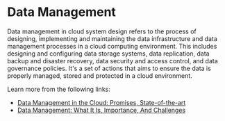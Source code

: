 # Data Management

Data management in cloud system design refers to the process of designing, implementing and maintaining the data infrastructure and data management processes in a cloud computing environment. This includes designing and configuring data storage systems, data replication, data backup and disaster recovery, data security and access control, and data governance policies. It's a set of actions that aims to ensure the data is properly managed, stored and protected in a cloud environment.

Learn more from the following links:

- [Data Management in the Cloud: Promises, State-of-the-art](https://link.springer.com/article/10.1007/s13222-010-0033-3)
- [Data Management: What It Is, Importance, And Challenges](https://www.tableau.com/learn/articles/what-is-data-management)
